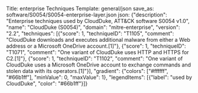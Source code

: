 Title: enterprise Techniques
Template: general/json
save_as: software/S0054/S0054-enterprise-layer.json
json: {"description": "Enterprise techniques used by CloudDuke, ATT&CK software S0054 v1.0", "name": "CloudDuke (S0054)", "domain": "mitre-enterprise", "version": "2.2", "techniques": [{"score": 1, "techniqueID": "T1105", "comment": "CloudDuke downloads and executes additional malware from either a Web address or a Microsoft OneDrive account.[1]"}, {"score": 1, "techniqueID": "T1071", "comment": "One variant of CloudDuke uses HTTP and HTTPS for C2.[1]"}, {"score": 1, "techniqueID": "T1102", "comment": "One variant of CloudDuke uses a Microsoft OneDrive account to exchange commands and stolen data with its operators.[1]"}], "gradient": {"colors": ["#ffffff", "#66b1ff"], "minValue": 0, "maxValue": 1}, "legendItems": [{"label": "used by CloudDuke", "color": "#66b1ff"}]}